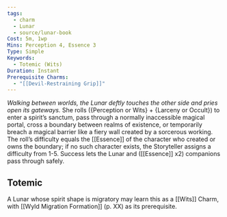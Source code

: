 ```yaml
---
tags:
  - charm
  - Lunar
  - source/lunar-book
Cost: 5m, 1wp
Mins: Perception 4, Essence 3
Type: Simple
Keywords:
  - Totemic (Wits)
Duration: Instant
Prerequisite Charms:
  - "[[Devil-Restraining Grip]]"
---
```

*Walking between worlds, the Lunar deftly touches the other side and pries open its gateways.*
She rolls ({Perception or Wits} + {Larceny or Occult}) to enter a spirit’s sanctum, pass through a normally inaccessible magical portal, cross a boundary between realms of existence, or temporarily breach a magical barrier like a fiery wall created by a sorcerous working. The roll’s difficulty equals the [[Essence]] of the character who created or owns the boundary; if no such character exists, the Storyteller assigns a difficulty from 1-5. Success lets the Lunar and ([[Essence]] x2) companions pass through safely. 
## Totemic 

A Lunar whose spirit shape is migratory may learn this as a [[Wits]] Charm, with [[Wyld Migration Formation]] (p. XX) as its prerequisite.